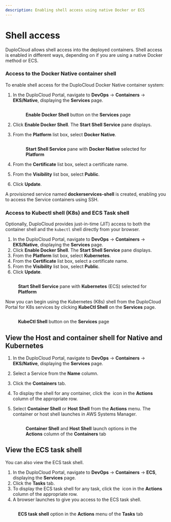 ```yaml
---
description: Enabling shell access using native Docker or ECS
---
```


# Shell access

DuploCloud allows shell access into the deployed containers. Shell access is enabled in different ways, depending on if you are using a native Docker method or ECS.

### Access to the Docker Native container shell

To enable shell access for the DuploCloud Docker Native container system:

1.  In the DuploCloud Portal, navigate to **DevOps** -> **Containers** -> **EKS/Native**, displaying the **Services** page.

    <figure><img src="../../.gitbook/assets/AWS_enable_shell_button.png" alt=""><figcaption><p><strong>Enable Docker Shell</strong> button on the <strong>Services</strong> page</p></figcaption></figure>
2. Click **Enable Docker Shell**. The **Start Shell Service** pane displays.
3.  From the **Platform** list box, select **Docker Native**.

    <figure><img src="../../.gitbook/assets/AWS_Shell_Service.png" alt=""><figcaption><p><strong>Start Shell Service</strong> pane with <strong>Docker Native</strong> selected for <strong>Platform</strong></p></figcaption></figure>
4. From the **Certificate** list box, select a certificate name.
5. From the **Visibility** list box, select **Public**.&#x20;
6. Click **Update**.

A provisioned service named **dockerservices-shell** is created, enabling you to access the Service containers using SSH.

### Access to Kubectl shell (K8s) and ECS Task shell

Optionally, DuploCloud provides just-in-time (JIT) access to both the container shell and the `kubectl` shell directly from your browser.&#x20;

1. In the DuploCloud Portal, navigate to **DevOps** -> **Containers** -> **EKS/Native**, displaying the **Services** page.
2. Click **Enable Docker Shell**. The **Start Shell Service** pane displays.
3. From the **Platform** list box, select **Kubernetes**.
4. From the **Certificate** list box, select a certificate name.
5. From the **Visibility** list box, select **Public**.&#x20;
6. Click **Update**.

<figure><img src="../../.gitbook/assets/AWS_Start_Shell_Service.png" alt=""><figcaption><p><strong>Start Shell Service</strong> pane with <strong>Kubernetes</strong> (ECS) selected for <strong>Platform</strong></p></figcaption></figure>

Now you can begin using the Kubernetes (K8s) shell from the DuploCloud Portal for K8s services by clicking **KubeCtl Shell** on the **Services** page.

<figure><img src="../../.gitbook/assets/AWS_Kubectl_Shell.png" alt=""><figcaption><p><strong>KubeCtl Shell</strong> button on the <strong>Services</strong> page</p></figcaption></figure>

## View the Host and container shell for Native and Kubernetes&#x20;

1. In the DuploCloud Portal, navigate to **DevOps** -> **Containers** -> **EKS/Native**, displaying the **Services** page.
2. Select a Service from the **Name** column.
3. Click the **Containers** tab.
4. To display the shell for any container, click the <img src="../../.gitbook/assets/Kabab_three_Vertical_dots (3).png" alt="" data-size="line"> icon in the **Actions** column of the appropriate row.
5.  Select **Container Shell** or **Host Shell** from the **Actions** menu. The container or host shell launches in AWS Systems Manager.&#x20;

    <figure><img src="../../.gitbook/assets/AWS_Kubectl_Shell_service_shell.png" alt=""><figcaption><p><strong>Container Shell</strong> and <strong>Host Shell</strong> launch options in the <strong>Actions</strong> column of the <strong>Containers</strong> tab</p></figcaption></figure>

## View the ECS task shell &#x20;

You can also view the  ECS task shell.&#x20;

1. In the DuploCloud Portal, navigate to **DevOps** -> **Containers** -> **ECS**, displaying the **Services** page.
2. Click the **Tasks** tab.
3. To display the ECS task shell for any task, click the <img src="../../.gitbook/assets/Kabab_three_Vertical_dots (3).png" alt="" data-size="line"> icon in the **Actions** column of the appropriate row.
4. A browser launches to give you access to the ECS task shell.

<figure><img src="../../.gitbook/assets/image (5) (2).png" alt=""><figcaption><p><strong>ECS task shell</strong> option in the <strong>Actions</strong> menu of the <strong>Tasks</strong> tab</p></figcaption></figure>

